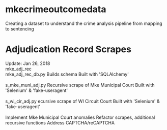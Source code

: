 # mkecrimeoutcomedata
Creating a dataset to understand the crime analysis pipeline from mapping to sentencing

# Adjudication Record Scrapes

<div>
  <update>Update: Jan 26, 2018</update>
  <br>
  <folder> mke_adj_rec </folder>
  <br>
  <div>
    <prog1> mke_adj_rec_db.py </prog1>
    <purpose> Builds schema </purpose>
    <assist> Built with 'SQLAlchemy' </assist>
  </div>
  <br>
  <div>
    <prog2> s_mke_muni_adj.py </prog2>
    <purpose> Recursive scrape of Mke Municipal Court <purpose>
    <assist> Built with 'Selenium' & 'fake-useragent' </assist>
  </div>
  <br>
  <div>
    <prog3> s_wi_cir_adj.py </prog3>
    <purpose> ecursive scrape of WI Circuit Court <purpose>
    <assist> Built with 'Selenium' & 'fake-useragent' </assist>
  </div>
  <br>
  <div>
    <fi> Implement </fi>
    <fi1> Mke Municipal Court anomalies </fi1>
    <fi2> Refactor scrapes, additional recursive functions </fi2>
    <fi3> Address CAPTCHA/reCAPTCHA </fi3>
  </div>
</div>
